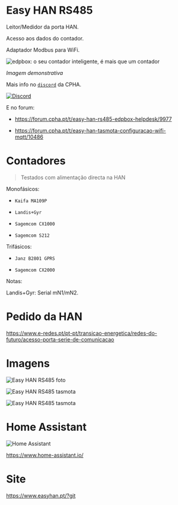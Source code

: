# Easy HAN RS485

Leitor/Medidor da porta HAN.

Acesso aos dados do contador.

Adaptador Modbus para WiFi.

![edpbox: o seu contador inteligente, é mais que um contador](./easy-han.jpg)

<i>Imagem demonstrativa</i>

Mais info no [```discord```](https://discord.gg/Mh9mTEA) da CPHA.

[![Discord](https://img.shields.io/discord/494714310518505472?style=plastic&logo=discord)](https://discord.gg/Mh9mTEA) 

E no forum:

- https://forum.cpha.pt/t/easy-han-rs485-edpbox-helpdesk/9977

- https://forum.cpha.pt/t/easy-han-tasmota-configuracao-wifi-mqtt/10486

# Contadores
> Testados com alimentação directa na HAN

Monofásicos:

- ```Kaifa MA109P```

- ```Landis+Gyr```

- ```Sagemcom CX1000```

- ```Sagemcom S212```

Trifásicos:

- ```Janz B2801 GPRS```

- ```Sagemcom CX2000```

Notas:

Landis+Gyr: Serial mN1/mN2.

# Pedido da HAN

https://www.e-redes.pt/pt-pt/transicao-energetica/redes-do-futuro/acesso-porta-serie-de-comunicacao

# Imagens

![Easy HAN RS485 foto ](./easy-han-4.jpg)

![Easy HAN RS485 tasmota](./easy-han-2.jpg)

![Easy HAN RS485 tasmota](./easy-han-3.jpg)

# Home Assistant

![Home Assistant](./ha.png)

https://www.home-assistant.io/

# Site

https://www.easyhan.pt/?git
